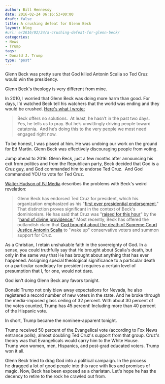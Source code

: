 ```yaml
---
author: Bill Hennessy
date: 2016-02-24 06:16:53+00:00
draft: false
title: A crushing defeat for Glenn Beck
layout: blog
#url: e/2016/02/24/a-crushing-defeat-for-glenn-beck/
categories:
- News
- Trump
tags:
- Donald J. Trump
type: "post"
---
```


Glenn Beck was pretty sure that God killed Antonin Scalia so Ted Cruz would win the presidency.

Glenn Beck's theology is very different from mine.

In 2010, I worried that Glenn Beck was doing more harm than good. For days, I'd watched Beck tell his watchers that the world was ending and they would be crushed. [Here's what I wrote:](https://hennessysview.com/2010/09/21/is-glenn-beck-helping/)



> Beck offers no solutions.  At least, he hasn’t in the past two days.  Yes, he tells us to pray. But he’s unwittingly driving people toward catatonia.  And he’s doing this to the very people we most need engaged right now.



To be honest, I was pissed at him. He was undoing our work on the ground for Ed Martin. Glenn Beck was effectively discouraging people from voting.

Jump ahead to 2016. Glenn Beck, just a few months after announcing his exit from politics and from the Republican party, Beck decided that God is a Cruz guy, and God commanded him to endorse Ted Cruz.  And God commanded YOU to vote for Ted Cruz.

[Walter Hudson of PJ Media](https://pjmedia.com/faith/2016/02/18/note-to-glenn-beck-god-has-not-endorsed-ted-cruz/?singlepage=true) describes the problems with Beck's weird revelation:



> Glenn Beck has endorsed Ted Cruz for president, which his organization emphasized as his "[first ever presidential endorsement](https://www.glennbeck.com/2016/01/23/glenn-beck-makes-first-ever-presidential-endorsement-for-ted-cruz/)." That distinction proves significant in the context of Beck's dominionism. He has said that Cruz was "[raised for this hour](https://thedailybanter.com/2016/02/glenn-beck-tells-voters-ted-cruz-will-get-america-through-the-rapture/)" by the “[hand of divine providence.](https://www.mediaite.com/online/glenn-beck-sees-hand-of-divine-providence-in-ted-cruzs-birth/)” Most recently, Beck has offered the outlandish claim that [God brought about the death of Supreme Court Justice Antonin Scalia](https://dailycaller.com/2016/02/17/glenn-beck-god-brought-about-scalias-death-so-america-would-vote-for-ted-cruz/) to "wake up" conservative voters and summon support for Cruz.

As a Christian, I retain unshakable faith in the sovereignty of God. In a sense, you could truthfully say that He brought about Scalia's death, but only in the same way that He has brought about anything that has ever happened. Assigning special theological significance to a particular death or a particular candidacy for president requires a certain level of presumption that I, for one, would not dare.



God isn't doing Glenn Beck any favors tonight.

Donald Trump not only blew away expectations for Nevada, he also registered a record number of new voters in the state. And he broke through the media-imposed glass ceiling of 32 percent. With about 30 percent of the votes counted, Trump has 45 percent! Including more than 40 percent of the Hispanic vote.

In short, Trump became the nominee-apparent tonight.

Trump received 50 percent of the Evangelical vote (according to Fox News entrance polls), almost doubling Ted Cruz's support from that group. Cruz's theory was that Evangelicals would carry him to the White House. Trump won women, men, Hispanics, and post-grad educated voters. Trump won it all.

Glenn Beck tried to drag God into a political campaign. In the process he dragged a lot of good people into this race with lies and promises of magic. Now, Beck has been exposed as a charlatan. Let's hope he has the decency to retire to the rock he crawled out from.
